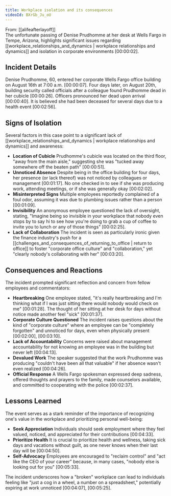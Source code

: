 ```yaml
---
title: Workplace isolation and its consequences
videoId: BXrGb_Ju_oU
---
```


From: [[alifeafterlayoff]] <br/> 
The unfortunate passing of Denise Prudhomme at her desk at Wells Fargo in Tempe, Arizona, highlights significant issues regarding [[workplace_relationships_and_dynamics | workplace relationships and dynamics]] and isolation in corporate environments <a class="yt-timestamp" data-t="00:00:02">[00:00:02]</a>.

## Incident Details

Denise Prudhomme, 60, entered her corporate Wells Fargo office building on August 16th at 7:00 a.m. <a class="yt-timestamp" data-t="00:00:07">[00:00:07]</a>. Four days later, on August 20th, building security called officials after a colleague found Prudhomme dead in her cubicle <a class="yt-timestamp" data-t="00:00:26">[00:00:26]</a>. Officers pronounced her dead upon arrival <a class="yt-timestamp" data-t="00:00:40">[00:00:40]</a>. It is believed she had been deceased for several days due to a health event <a class="yt-timestamp" data-t="00:02:56">[00:02:56]</a>.

## Signs of Isolation

Several factors in this case point to a significant lack of [[workplace_relationships_and_dynamics | workplace relationships and dynamics]] and awareness:
*   **Location of Cubicle** Prudhomme's cubicle was located on the third floor, "away from the main aisle," suggesting she was "tucked away somewhere off the beaten path" <a class="yt-timestamp" data-t="00:00:51">[00:00:51]</a>.
*   **Unnoticed Absence** Despite being in the office building for four days, her presence (or lack thereof) was not noticed by colleagues or management <a class="yt-timestamp" data-t="00:01:17">[00:01:17]</a>. No one checked in to see if she was producing work, attending meetings, or if she was generally okay <a class="yt-timestamp" data-t="00:02:02">[00:02:02]</a>.
*   **Misinterpreted Signs** Multiple employees reportedly complained of a foul odor, assuming it was due to plumbing issues rather than a person <a class="yt-timestamp" data-t="00:01:09">[00:01:09]</a>.
*   **Invisibility** An anonymous employee questioned the lack of oversight, stating, "Imagine being so invisible in your workplace that nobody even stops by to say hi to see how you're doing to grab a cup of coffee to invite you to lunch or any of those things" <a class="yt-timestamp" data-t="00:02:25">[00:02:25]</a>.
*   **Lack of Collaboration** The incident is seen as particularly ironic given the finance industry's push for a [[challenges_and_consequences_of_returning_to_office | return to office]] to foster "corporate office culture" and "collaboration," yet "clearly nobody's collaborating with her" <a class="yt-timestamp" data-t="00:03:20">[00:03:20]</a>.

## Consequences and Reactions

The incident prompted significant reflection and concern from fellow employees and commentators:
*   **Heartbreaking** One employee stated, "it's really heartbreaking and I'm thinking what if I was just sitting there would nobody would check on me" <a class="yt-timestamp" data-t="00:01:28">[00:01:28]</a>. The thought of her sitting at her desk for days without notice made another feel "sick" <a class="yt-timestamp" data-t="00:01:37">[00:01:37]</a>.
*   **Corporate Culture Questioned** The incident raises questions about the kind of "corporate culture" where an employee can be "completely forgotten" and unnoticed for days, even when physically present <a class="yt-timestamp" data-t="00:02:00">[00:02:00]</a>, <a class="yt-timestamp" data-t="00:03:10">[00:03:10]</a>.
*   **Lack of Accountability** Concerns were raised about management accountability for not knowing an employee was in the building but never left <a class="yt-timestamp" data-t="00:04:13">[00:04:13]</a>.
*   **Devalued Work** The speaker suggested that the work Prudhomme was producing "couldn't have been all that valuable" if her absence wasn't even realized <a class="yt-timestamp" data-t="00:04:26">[00:04:26]</a>.
*   **Official Response** A Wells Fargo spokesman expressed deep sadness, offered thoughts and prayers to the family, made counselors available, and committed to cooperating with the police <a class="yt-timestamp" data-t="00:02:37">[00:02:37]</a>.

## Lessons Learned

The event serves as a stark reminder of the importance of recognizing one's value in the workplace and prioritizing personal well-being:
*   **Seek Appreciation** Individuals should seek employment where they feel valued, noticed, and appreciated for their contributions <a class="yt-timestamp" data-t="00:04:33">[00:04:33]</a>.
*   **Prioritize Health** It is crucial to prioritize health and wellness, taking sick days and vacations without guilt, as one never knows when their last day will be <a class="yt-timestamp" data-t="00:04:50">[00:04:50]</a>.
*   **Self-Advocacy** Employees are encouraged to "reclaim control" and "act like the CEO of your career" because, in many cases, "nobody else is looking out for you" <a class="yt-timestamp" data-t="00:05:33">[00:05:33]</a>.

The incident underscores how a "broken" workplace can lead to individuals feeling like "just a cog in a wheel, a number on a spreadsheet," potentially expiring at work unnoticed <a class="yt-timestamp" data-t="00:04:07">[00:04:07]</a>, <a class="yt-timestamp" data-t="00:05:25">[00:05:25]</a>.